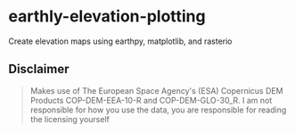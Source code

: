# earthly-elevation-plotting

Create elevation maps using earthpy, matplotlib, and rasterio

## Disclaimer
> Makes use of The European Space Agency's (ESA) Copernicus DEM Products COP-DEM-EEA-10-R and COP-DEM-GLO-30_R. 
> I am not responsible for how you use the data, you are responsible for reading the licensing yourself

